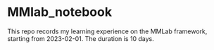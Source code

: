 # MMlab_notebook

This repo records my learning experience on the MMLab framework, starting from 2023-02-01. The duration is 10 days.